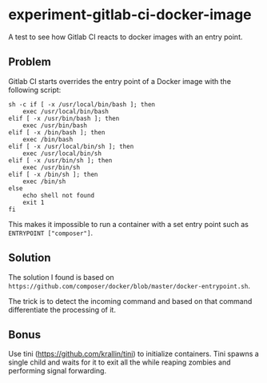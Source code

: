 # experiment-gitlab-ci-docker-image

A test to see how Gitlab CI reacts to docker images with an 
entry point.

## Problem

Gitlab CI starts overrides the entry point of a Docker image with 
the following script:

```
sh -c if [ -x /usr/local/bin/bash ]; then
	exec /usr/local/bin/bash 
elif [ -x /usr/bin/bash ]; then
	exec /usr/bin/bash 
elif [ -x /bin/bash ]; then
	exec /bin/bash 
elif [ -x /usr/local/bin/sh ]; then
	exec /usr/local/bin/sh 
elif [ -x /usr/bin/sh ]; then
	exec /usr/bin/sh 
elif [ -x /bin/sh ]; then
	exec /bin/sh 
else
	echo shell not found
	exit 1
fi
```

This makes it impossible to run a container with a set entry 
point such as `ENTRYPOINT ["composer"]`.

## Solution

The solution I found is based on `https://github.com/composer/docker/blob/master/docker-entrypoint.sh`.

The trick is to detect the incoming command and based on that 
command differentiate the processing of it.

## Bonus

Use tini (https://github.com/krallin/tini) to initialize containers.
Tini spawns a single child and waits for it to exit all the while 
reaping zombies and performing signal forwarding.

